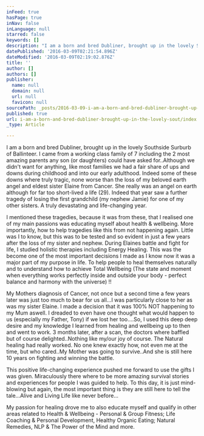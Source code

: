 ```yaml
---
inFeed: true
hasPage: true
inNav: false
inLanguage: null
starred: false
keywords: []
description: "I am a born and bred Dubliner, brought up in the lovely Southside Surburb of Ballinteer. I came from a working class family of 7 including the 2 most amazing parents any son (or daughters) could have asked for..Although we didn't want for anything, like most families we had a fair share of ups and downs during childhood and into our early adulthood. Indeed some of these downs where truly tragic, none worse than the loss of my beloved earth angel and eldest sister Elaine from Cancer. She really was an angel on earth although for far too short-lived a life (29). Indeed that year saw a further tragedy of losing the first grandchild (my nephew Jamie) for one of my other sisters. A truly devastating and life-changing year."
datePublished: '2016-03-09T02:21:54.896Z'
dateModified: '2016-03-09T02:19:02.876Z'
title: ''
author: []
authors: []
publisher:
  name: null
  domain: null
  url: null
  favicon: null
sourcePath: _posts/2016-03-09-i-am-a-born-and-bred-dubliner-brought-up-in-the-lovely-sout.md
published: true
url: i-am-a-born-and-bred-dubliner-brought-up-in-the-lovely-sout/index.html
_type: Article

---
```

I am a born and bred Dubliner, brought up in the lovely Southside Surburb of Ballinteer. I came from a working class family of 7 including the 2 most amazing parents any son (or daughters) could have asked for..Although we didn't want for anything, like most families we had a fair share of ups and downs during childhood and into our early adulthood. Indeed some of these downs where truly tragic, none worse than the loss of my beloved earth angel and eldest sister Elaine from Cancer. She really was an angel on earth although for far too short-lived a life (29). Indeed that year saw a further tragedy of losing the first grandchild (my nephew Jamie) for one of my other sisters. A truly devastating and life-changing year.

I mentioned these tragedies, because it was from these, that I realised one of my main passions was educating myself about health & wellbeing. More importantly, how to help tragedies like this from not happening again. Little was I to know, but this was to be tested and so evident in just a few years after the loss of my sister and nephew. During Elaines battle and fight for life, I studied holistic therapies including Energy Healing. This was the become one of the most important decisions I made as I know now it was a major part of my purpose in life. To help people to heal themselves naturally and to understand how to achieve Total Wellbeing (The state and moment when everything works perfectly inside and outside your body - perfect balance and harmony with the universe) !!

My Mothers diagnosis of Cancer, not once but a second time a few years later was just too much to bear for us all...I was particularly close to her as was my sister Elaine. I made a decision that it was 100% NOT happening to my Mum aswell. I dreaded to even have one thought what would happen to us  (especially my Father, Tony) if we lost her too....So, I used this deep deep desire and my knowledge I learned from healing and wellbeing up to then and went to work. 3 months later, after a scan, the doctors where baffled but of course delighted..Nothing like my/our joy of course. The Natural healing had really worked. No one knew exactly how, not even me at the time, but who cared..My Mother was going to survive..And she is still here 10 years on fighting and winning the battle.

This positive life-changing experience pushed me forward to use the gifts I was given. Miraculously there where to be more amazing survival stories and experiences for people I was guided to help. To this day, it is just mind-blowing but again, the most important thing is they are still here to tell the tale...Alive and Living Life like never before...

My passion for healing drove me to also educate myself and qualify in other areas related to Health & Wellbeing - Personal & Group Fitness; Life Coaching & Personal Development, Healthy Organic Eating; Natural Remedies, NLP & The Power of the Mind and more.